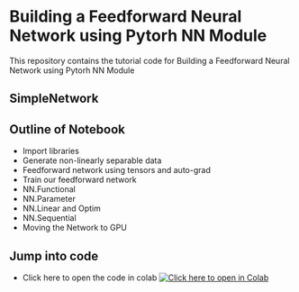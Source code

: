 # Building a Feedforward Neural Network using Pytorh NN Module

This repository contains the tutorial code for Building a Feedforward Neural Network using Pytorh NN Module

## SimpleNetwork


## Outline of Notebook
- Import libraries
- Generate non-linearly separable data 
- Feedforward network using tensors and auto-grad
- Train our feedforward network
- NN.Functional
- NN.Parameter
- NN.Linear and Optim
- NN.Sequential
- Moving the Network to GPU

## Jump into code

- Click here to open the code in colab
[![Click here to open in Colab](https://colab.research.google.com/assets/colab-badge.svg)](https://colab.research.google.com/github/Niranjankumar-c/DeepLearning-PadhAI/blob/master/DeepLearning_Materials/3_Feedforward_With_Pytorch/FFNetworksWithPyTorch.ipynb)

